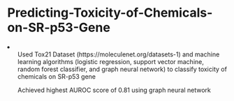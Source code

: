 # Predicting-Toxicity-of-Chemicals-on-SR-p53-Gene


<li>
<ul>Used Tox21 Dataset (https://moleculenet.org/datasets-1) and machine learning algorithms (logistic regression, support vector machine, random forest classifier, and graph neural network) to classify toxicity of chemicals on SR-p53 gene</ul>
<ul>Achieved highest AUROC score of 0.81 using graph neural network</ul>
</li>
